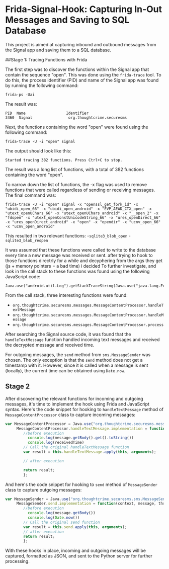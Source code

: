 # Frida-Signal-Hook: Capturing In-Out Messages and Saving to SQL Database
This project is aimed at capturing inbound and outbound messages from the Signal app and saving them to a SQL database.


##Stage 1: Tracing Functions with Frida

The first step was to discover the functions within the Signal app that contain the sequence "open". This was done using the ```frida-trace``` tool. To do this, the process identifier (PID) and name of the Signal app was found by running the following command:

```shell 
frida-ps -Uai
```
The result was:

```shell 
PID  Name                  Identifier
3460  Signal                org.thoughtcrime.securesms
```

Next, the functions containing the word "open" were found using the following command:

```shell 
frida-trace -U -i "open" signal
```
The output should look like this:
```shell 
Started tracing 382 functions. Press Ctrl+C to stop.
```
The result was a long list of functions, with a total of 382 functions containing the word "open".

To narrow down the list of functions, the -x flag was used to remove functions that were called regardless of sending or receiving messages. The final command was:



```shell 
frida-trace -U -i "open" signal -x "openssl_get_fork_id" -x "ubidi_open_66" -x "ubidi_open_android" -x "EVP_AEAD_CTX_open" -x "utext_openUChars_66" -x "utext_openUChars_android" -x "__open_2" -x "fdopen" -x "utext_openConstUnicodeString_66" -x "ures_openDirect_66" -x "ures_openDirect_android" -x "open" -x "opendir" -x "ucnv_open_66" -x "ucnv_open_android"
```
This resulted in two relevant functions:
-`sqlite3_blob_open`
-`sqlite3_blob_reopen`

It was assumed that these functions were called to write to the database every time a new message was received or sent.
after trying to hook to those functions directrly for a while and decyphering from the args they get (js + memory pointers = a bad time)
i decided To further investigate, and look in the call stack to these functions was found using the following JavaScript code:


```shell 
Java.use("android.util.Log").getStackTraceString(Java.use("java.lang.Exception").$new())
```

From the call stack, three interesting functions were found:

- `org.thoughtcrime.securesms.messages.MessageContentProcessor.handleTextMessage`
- `org.thoughtcrime.securesms.messages.MessageContentProcessor.handleMessage`
- `org.thoughtcrime.securesms.messages.MessageContentProcessor.process`

After searching the Signal source code, it was found that the `handleTextMessage` function handled incoming text messages and received the decrypted message and received time.


For outgoing messages, the `send` method from `sms.MessageSender` was chosen. The only exception is that the `send` method does not get a timestamp with it. However, since it is called when a message is sent (locally), the current time can be obtained using `Date.now`.

## Stage 2

After discovering the relevant functions for incoming and outgoing messages, it's time to implement the hook using Frida and JavaScript syntax.
Here's the code snippet for hooking to `handleTextMessage` method of `MessageContentProcessor` class to capture incoming messages:
```javascript
var MessageContentProcessor = Java.use("org.thoughtcrime.securesms.messages.MessageContentProcessor");
     MessageContentProcessor.handleTextMessage.implementation = function(content, message, smsMessageId, groupId, senderRecipient, threadRecipient, receivedTime) {
        //before execution
 	      console.log(message.getBody().get().toString())
	      console.log(receivedTime)
        // Call the original handleTextMessage function
        var result = this.handleTextMessage.apply(this, arguments);

        // after execution

        return result;
        };
```

And here's the code snippet for hooking to `send` method of `MessageSender` class to capture outgoing messages:
```javascript
var MessageSender = Java.use("org.thoughtcrime.securesms.sms.MessageSender");
     MessageSender.send.implementation = function(context, message, threadId, sendType, metricId, insertListener) {
        //before execution
	      console.log(message.getBody())
	      console.log(Date.now())
        // Call the original send function
        var result = this.send.apply(this, arguments);
        // after execution
        return result;
        };
```
With these hooks in place, incoming and outgoing messages will be captured, formatted as JSON, and sent to the Python server for further processing.





